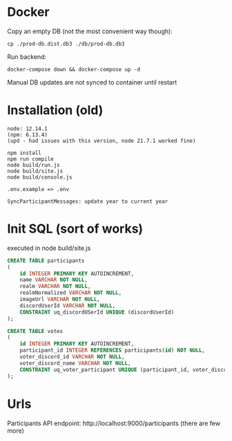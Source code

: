 # Docker
Copy an empty DB (not the most convenient way though):

`cp ./prod-db.dist.db3 ./db/prod-db.db3`

Run backend:

`docker-compose down && docker-compose up -d`

Manual DB updates are not synced to container until restart

# Installation (old)
```
node: 12.14.1
(npm: 6.13.4)
(upd - had issues with this version, node 21.7.1 worked fine)

npm install
npm run compile
node build/run.js
node build/site.js
node build/console.js

.env.example => .env

SyncParticipantMessages: update year to current year
```

# Init SQL (sort of works)
executed in node build/site.js
```sql
CREATE TABLE participants
(
    id INTEGER PRIMARY KEY AUTOINCREMENT,
    name VARCHAR NOT NULL,
    realm VARCHAR NOT NULL,
    realmNormalized VARCHAR NOT NULL,
    imageUrl VARCHAR NOT NULL,
    discordUserId VARCHAR NOT NULL,
    CONSTRAINT uq_discordUSerId UNIQUE (discordUserId)
);

CREATE TABLE votes
(
    id INTEGER PRIMARY KEY AUTOINCREMENT,
    participant_id INTEGER REFERENCES participants(id) NOT NULL,
    voter_discord_id VARCHAR NOT NULL,
    voter_discord_name VARCHAR NOT NULL,
    CONSTRAINT uq_voter_participant UNIQUE (participant_id, voter_discord_id)
);

```

# Urls
Participants API endpoint: http://localhost:9000/participants
(there are few more)
